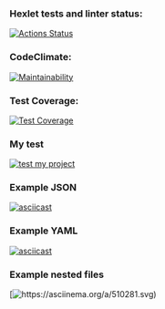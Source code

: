 ### Hexlet tests and linter status:
[![Actions Status](https://github.com/Zhar-anna/frontend-project-lvl2/workflows/hexlet-check/badge.svg)](https://github.com/Zhar-anna/frontend-project-lvl2/actions)

### CodeClimate:
[![Maintainability](https://api.codeclimate.com/v1/badges/b254a28ac2621014c2be/maintainability)](https://codeclimate.com/github/Zhar-anna/frontend-project-lvl2/maintainability)

### Test Coverage:
[![Test Coverage](https://api.codeclimate.com/v1/badges/b254a28ac2621014c2be/test_coverage)](https://codeclimate.com/github/Zhar-anna/frontend-project-lvl2/test_coverage)

### My test
[![test my project](https://github.com/Zhar-anna/frontend-project-lvl2/actions/workflows/nodejs.yml/badge.svg)](https://github.com/Zhar-anna/frontend-project-lvl2/actions/workflows/nodejs.yml)

### Example JSON
[![asciicast](https://asciinema.org/a/508084.svg)](https://asciinema.org/a/508084)

### Example YAML
[![asciicast](https://asciinema.org/a/z6P3FKCjHjUZvVQeCimr5PwTz.svg)](https://asciinema.org/a/z6P3FKCjHjUZvVQeCimr5PwTz)

### Example nested files
[![https://asciinema.org/a/510281.svg)](https://asciinema.org/a/510281)
